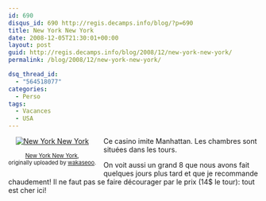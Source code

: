 ```yaml
---
id: 690
disqus_id: 690 http://regis.decamps.info/blog/?p=690
title: New York New York
date: 2008-12-05T21:30:01+00:00
layout: post
guid: http://regis.decamps.info/blog/2008/12/new-york-new-york/
permalink: /blog/2008/12/new-york-new-york/

dsq_thread_id:
  - "564518077"
categories:
  - Perso
tags:
  - Vacances
  - USA
---
```

<div style="float: left; text-align: center; margin-right: 15px; margin-bottom: 15px;">
  <a href="http://www.flickr.com/photos/wakaseoo/3096159182/" title="photo sharing"><img src="http://farm4.static.flickr.com/3067/3096159182_ced7c577fd_t.jpg" alt="New York New York" /></a><br /> <span style="font-size: 0.8em; margin-top: 0px;"><br /> <a href="http://www.flickr.com/photos/wakaseoo/3096159182/">New York New York</a>,<br /> originally uploaded by <a href="http://www.flickr.com/people/wakaseoo/">wakaseoo</a>.<br /> </span>
</div>

Ce casino imite Manhattan. Les chambres sont situées dans les tours.

On voit aussi un grand 8 que nous avons fait quelques jours plus tard et que je recommande chaudement! Il ne faut pas se faire décourager par le prix (14$ le tour): tout est cher ici!
  
<br clear="all" />
